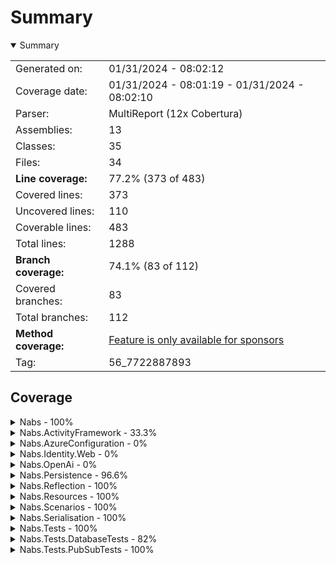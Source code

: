 # Summary
<details open><summary>Summary</summary>

|||
|:---|:---|
| Generated on: | 01/31/2024 - 08:02:12 |
| Coverage date: | 01/31/2024 - 08:01:19 - 01/31/2024 - 08:02:10 |
| Parser: | MultiReport (12x Cobertura) |
| Assemblies: | 13 |
| Classes: | 35 |
| Files: | 34 |
| **Line coverage:** | 77.2% (373 of 483) |
| Covered lines: | 373 |
| Uncovered lines: | 110 |
| Coverable lines: | 483 |
| Total lines: | 1288 |
| **Branch coverage:** | 74.1% (83 of 112) |
| Covered branches: | 83 |
| Total branches: | 112 |
| **Method coverage:** | [Feature is only available for sponsors](https://reportgenerator.io/pro) |
| Tag: | 56_7722887893 |

</details>

## Coverage
<details><summary>Nabs - 100%</summary>

|**Name**|**Line**|**Branch**|
|:---|---:|---:|
|**Nabs**|**100%**|**100%**|
|Nabs.ValueObject`1|100%|100%|

</details>
<details><summary>Nabs.ActivityFramework - 33.3%</summary>

|**Name**|**Line**|**Branch**|
|:---|---:|---:|
|**Nabs.ActivityFramework**|**33.3%**|**10%**|
|Nabs.ActivityFramework.Activity`1|50%|50%|
|Nabs.ActivityFramework.Activity`3|0%|0%|
|Nabs.ActivityFramework.ActivityState|0%||
|Nabs.ActivityFramework.ActivityStateValidator`1|0%|0%|
|Nabs.ActivityFramework.UiManifest.ActivityStateUiManifest`1|100%||
|Nabs.ActivityFramework.UiManifest.UiManifestResult|100%||
|Nabs.ActivityFramework.Workflow`1|0%|0%|

</details>
<details><summary>Nabs.AzureConfiguration - 0%</summary>

|**Name**|**Line**|**Branch**|
|:---|---:|---:|
|**Nabs.AzureConfiguration**|**0%**|****|
|Nabs.AzureConfiguration.DependencyInversionExtensions|0%||

</details>
<details><summary>Nabs.Identity.Web - 0%</summary>

|**Name**|**Line**|**Branch**|
|:---|---:|---:|
|**Nabs.Identity.Web**|**0%**|****|
|Nabs.Scenarios.DependencyInversionExtensions|0%||

</details>
<details><summary>Nabs.OpenAi - 0%</summary>

|**Name**|**Line**|**Branch**|
|:---|---:|---:|
|**Nabs.OpenAi**|**0%**|****|
|Nabs.OpenAi.OpenAiApiClient|0%||

</details>
<details><summary>Nabs.Persistence - 96.6%</summary>

|**Name**|**Line**|**Branch**|
|:---|---:|---:|
|**Nabs.Persistence**|**96.6%**|**95.4%**|
|Nabs.Persistence.BaseDbContext|100%||
|Nabs.Persistence.DependencyInversionExtensions|100%||
|Nabs.Persistence.EntityRepository`1|100%||
|Nabs.Persistence.TenantableDbContext`1|100%|100%|
|Nabs.Persistence.TenantableDbContextFactory`1|87.5%|75%|
|Nabs.Persistence.TenantQueryExtensions|100%||

</details>
<details><summary>Nabs.Reflection - 100%</summary>

|**Name**|**Line**|**Branch**|
|:---|---:|---:|
|**Nabs.Reflection**|**100%**|**100%**|
|Nabs.Reflection.ReflectionExtensions|100%|100%|

</details>
<details><summary>Nabs.Resources - 100%</summary>

|**Name**|**Line**|**Branch**|
|:---|---:|---:|
|**Nabs.Resources**|**100%**|**100%**|
|Nabs.Resources.EmbeddedResourceLoader|100%|100%|

</details>
<details><summary>Nabs.Scenarios - 100%</summary>

|**Name**|**Line**|**Branch**|
|:---|---:|---:|
|**Nabs.Scenarios**|**100%**|**100%**|
|Nabs.Scenarios.ApplicationContext|100%||
|Nabs.Scenarios.TenantId|100%|100%|

</details>
<details><summary>Nabs.Serialisation - 100%</summary>

|**Name**|**Line**|**Branch**|
|:---|---:|---:|
|**Nabs.Serialisation**|**100%**|**100%**|
|Nabs.Serialisation.DefaultJsonSerializer|100%||
|Nabs.Serialisation.GlobalSettings|100%|100%|

</details>
<details><summary>Nabs.Tests - 100%</summary>

|**Name**|**Line**|**Branch**|
|:---|---:|---:|
|**Nabs.Tests**|**100%**|**100%**|
|Nabs.Tests.Fixtures.ConfigurationTestFixtureBase|100%||
|Nabs.Tests.Fixtures.SimpleTestFixture|100%||
|Nabs.Tests.Fixtures.TestFixtureBase|100%||
|Nabs.Tests.FixtureTestBase`1|100%||
|Nabs.Tests.LoadEnumerableFromJsonDataAttribute`1|100%|100%|
|Nabs.Tests.LoadFromCsvDataAttribute`1|100%|100%|

</details>
<details><summary>Nabs.Tests.DatabaseTests - 82%</summary>

|**Name**|**Line**|**Branch**|
|:---|---:|---:|
|**Nabs.Tests.DatabaseTests**|**82%**|**83.3%**|
|Nabs.Tests.DatabaseTests.DatabaseContainerRunOnce|81%|83.3%|
|Nabs.Tests.DatabaseTests.DatabaseFixtureBase|100%||
|Nabs.Tests.DatabaseTests.DatabaseTestBase`1|100%||

</details>
<details><summary>Nabs.Tests.PubSubTests - 100%</summary>

|**Name**|**Line**|**Branch**|
|:---|---:|---:|
|**Nabs.Tests.PubSubTests**|**100%**|****|
|Nabs.Tests.PubSubTests.KafkaPubSubContainerRunOnce|100%||
|Nabs.Tests.PubSubTests.KafkaPubSubFixtureBase|100%||
|Nabs.Tests.PubSubTests.KafkaPubSubTestBase`1|100%||

</details>
